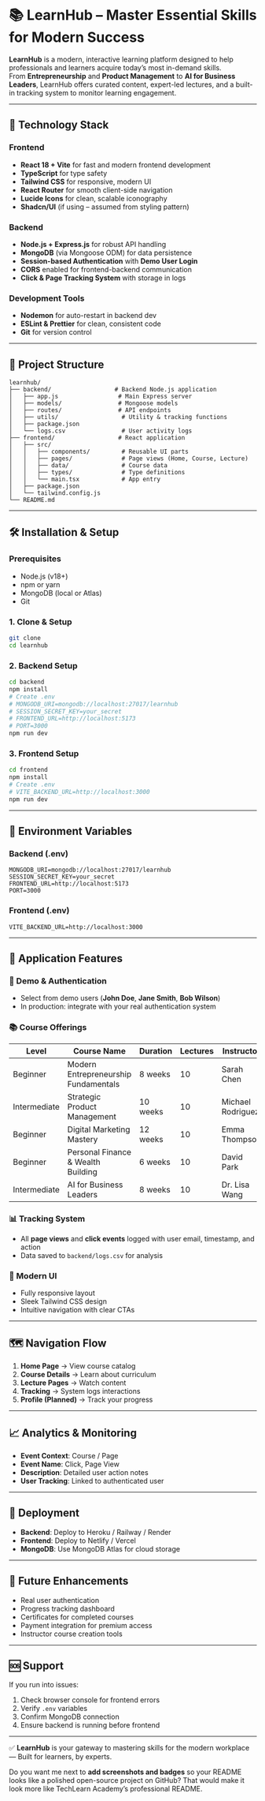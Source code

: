 
# 📚 LearnHub – Master Essential Skills for Modern Success

**LearnHub** is a modern, interactive learning platform designed to help professionals and learners acquire today’s most in-demand skills.  
From **Entrepreneurship** and **Product Management** to **AI for Business Leaders**, LearnHub offers curated content, expert-led lectures, and a built-in tracking system to monitor learning engagement.

***

## 🚀 Technology Stack

### Frontend
- **React 18 + Vite** for fast and modern frontend development
- **TypeScript** for type safety
- **Tailwind CSS** for responsive, modern UI
- **React Router** for smooth client-side navigation
- **Lucide Icons** for clean, scalable iconography
- **Shadcn/UI** (if using – assumed from styling pattern)

### Backend
- **Node.js + Express.js** for robust API handling
- **MongoDB** (via Mongoose ODM) for data persistence
- **Session-based Authentication** with **Demo User Login**
- **CORS** enabled for frontend-backend communication
- **Click & Page Tracking System** with storage in logs

### Development Tools
- **Nodemon** for auto-restart in backend dev
- **ESLint & Prettier** for clean, consistent code
- **Git** for version control

***

## 📁 Project Structure

```
learnhub/
├── backend/                  # Backend Node.js application
│   ├── app.js                 # Main Express server
│   ├── models/                # Mongoose models
│   ├── routes/                # API endpoints
│   ├── utils/                  # Utility & tracking functions
│   ├── package.json
│   └── logs.csv                # User activity logs
├── frontend/                  # React application
│   ├── src/
│   │   ├── components/         # Reusable UI parts
│   │   ├── pages/              # Page views (Home, Course, Lecture)
│   │   ├── data/               # Course data
│   │   ├── types/              # Type definitions
│   │   └── main.tsx            # App entry
│   ├── package.json
│   └── tailwind.config.js
└── README.md
```

***

## 🛠️ Installation & Setup

### Prerequisites
- Node.js (v18+)
- npm or yarn
- MongoDB (local or Atlas)
- Git

### 1. Clone & Setup
```bash
git clone 
cd learnhub
```

### 2. Backend Setup
```bash
cd backend
npm install
# Create .env
# MONGODB_URI=mongodb://localhost:27017/learnhub
# SESSION_SECRET_KEY=your_secret
# FRONTEND_URL=http://localhost:5173
# PORT=3000
npm run dev
```

### 3. Frontend Setup
```bash
cd frontend
npm install
# Create .env
# VITE_BACKEND_URL=http://localhost:3000
npm run dev
```

***

## 🔧 Environment Variables

### Backend (.env)
```
MONGODB_URI=mongodb://localhost:27017/learnhub
SESSION_SECRET_KEY=your_secret
FRONTEND_URL=http://localhost:5173
PORT=3000
```

### Frontend (.env)
```
VITE_BACKEND_URL=http://localhost:3000
```

***

## 📱 Application Features

### 🔐 Demo & Authentication
- Select from demo users (**John Doe**, **Jane Smith**, **Bob Wilson**)
- In production: integrate with your real authentication system

### 📚 Course Offerings
| Level       | Course Name                         | Duration | Lectures | Instructor         |
|-------------|-------------------------------------|----------|----------|--------------------|
| Beginner    | Modern Entrepreneurship Fundamentals| 8 weeks  | 10       | Sarah Chen         |
| Intermediate| Strategic Product Management        | 10 weeks | 10       | Michael Rodriguez  |
| Beginner    | Digital Marketing Mastery           | 12 weeks | 10       | Emma Thompson      |
| Beginner    | Personal Finance & Wealth Building  | 6 weeks  | 10       | David Park         |
| Intermediate| AI for Business Leaders             | 8 weeks  | 10       | Dr. Lisa Wang      |

### 📊 Tracking System
- All **page views** and **click events** logged with user email, timestamp, and action
- Data saved to `backend/logs.csv` for analysis

### 🎨 Modern UI
- Fully responsive layout
- Sleek Tailwind CSS design
- Intuitive navigation with clear CTAs

***

## 🗺️ Navigation Flow
1. **Home Page** → View course catalog
2. **Course Details** → Learn about curriculum
3. **Lecture Pages** → Watch content
4. **Tracking** → System logs interactions
5. **Profile (Planned)** → Track your progress

***

## 📈 Analytics & Monitoring
- **Event Context**: Course / Page
- **Event Name**: Click, Page View
- **Description**: Detailed user action notes
- **User Tracking**: Linked to authenticated user

***

## 🚀 Deployment
- **Backend**: Deploy to Heroku / Railway / Render
- **Frontend**: Deploy to Netlify / Vercel
- **MongoDB**: Use MongoDB Atlas for cloud storage

***

## 🔮 Future Enhancements
- Real user authentication
- Progress tracking dashboard
- Certificates for completed courses
- Payment integration for premium access
- Instructor course creation tools

***

## 🆘 Support
If you run into issues:
1. Check browser console for frontend errors  
2. Verify `.env` variables  
3. Confirm MongoDB connection  
4. Ensure backend is running before frontend

***

✅ **LearnHub** is your gateway to mastering skills for the modern workplace — Built for learners, by experts.



Do you want me next to **add screenshots and badges** so your README looks like a polished open-source project on GitHub? That would make it look more like TechLearn Academy’s professional README.
